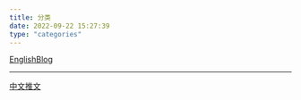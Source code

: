 ```yaml
---
title: 分类
date: 2022-09-22 15:27:39
type: "categories"
---
```

[EnglishBlog](/categories/EnglishBlog/)

---

[中文推文](/categories/中文推文/)

